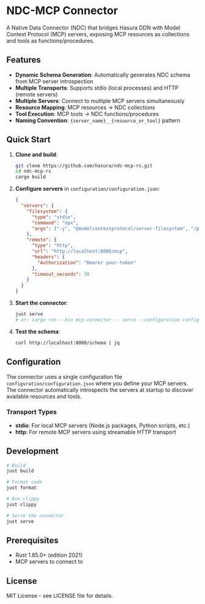 # NDC-MCP Connector

A Native Data Connector (NDC) that bridges Hasura DDN with Model Context Protocol (MCP) servers, exposing MCP resources as collections and tools as functions/procedures.

## Features

- **Dynamic Schema Generation**: Automatically generates NDC schema from MCP server introspection
- **Multiple Transports**: Supports stdio (local processes) and HTTP (remote servers)
- **Multiple Servers**: Connect to multiple MCP servers simultaneously
- **Resource Mapping**: MCP resources → NDC collections
- **Tool Execution**: MCP tools → NDC functions/procedures
- **Naming Convention**: `{server_name}__{resource_or_tool}` pattern

## Quick Start

1. **Clone and build**:

   ```bash
   git clone https://github.com/hasura/ndc-mcp-rs.git
   cd ndc-mcp-rs
   cargo build
   ```

2. **Configure servers** in `configuration/configuration.json`:

   ```json
   {
     "servers": {
       "filesystem": {
         "type": "stdio",
         "command": "npx",
         "args": ["-y", "@modelcontextprotocol/server-filesystem", "/path/to/directory"]
       },
       "remote": {
         "type": "http",
         "url": "http://localhost:8080/mcp",
         "headers": {
           "Authorization": "Bearer your-token"
         },
         "timeout_seconds": 30
       }
     }
   }
   ```

3. **Start the connector**:

   ```bash
   just serve
   # or: cargo run --bin mcp-connector -- serve --configuration configuration
   ```

4. **Test the schema**:
   ```bash
   curl http://localhost:8080/schema | jq
   ```

## Configuration

The connector uses a single configuration file `configuration/configuration.json` where you define your MCP servers. The connector automatically introspects the servers at startup to discover available resources and tools.

### Transport Types

- **stdio**: For local MCP servers (Node.js packages, Python scripts, etc.)
- **http**: For remote MCP servers using streamable HTTP transport

## Development

```bash
# Build
just build

# Format code
just format

# Run clippy
just clippy

# Serve the connector
just serve
```

## Prerequisites

- Rust 1.85.0+ (edition 2021)
- MCP servers to connect to

## License

MIT License - see LICENSE file for details.
